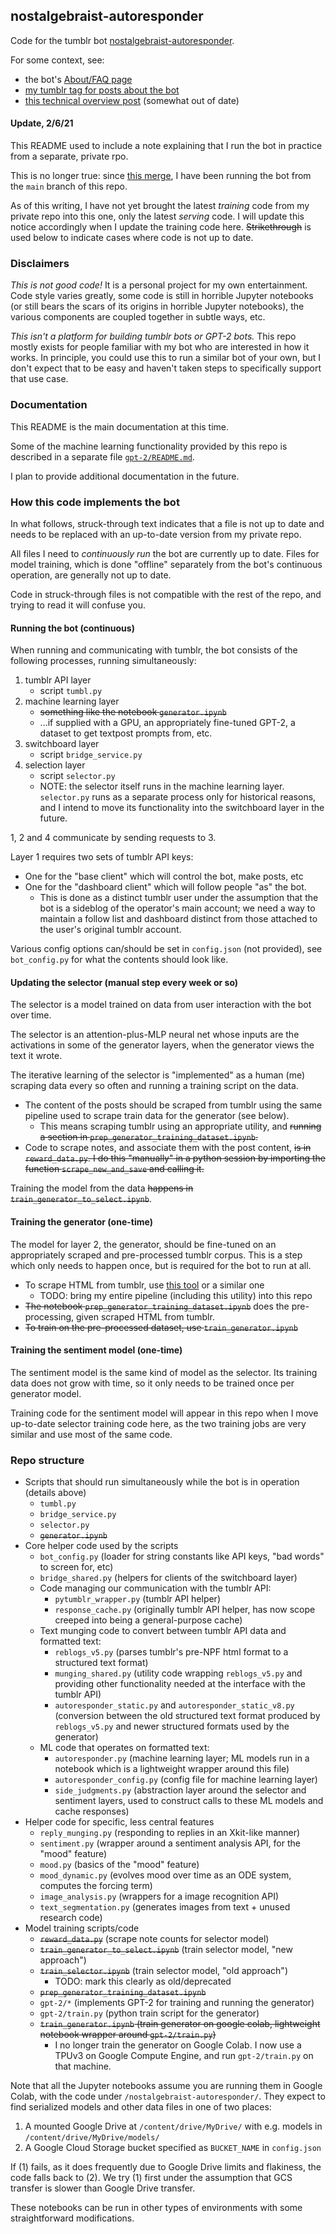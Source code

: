 ## nostalgebraist-autoresponder

Code for the tumblr bot [nostalgebraist-autoresponder](https://nostalgebraist-autoresponder.tumblr.com/).

For some context, see:

- the bot's [About/FAQ page](https://nostalgebraist-autoresponder.tumblr.com/about)
- [my tumblr tag for posts about the bot](https://nostalgebraist.tumblr.com/tagged/nostalgebraist-autoresponder-meta)
- [this technical overview post](https://nostalgebraist.tumblr.com/post/617940524224151552/i-imagine-some-people-have-been-curious-to-hear) (somewhat out of date)

#### Update, 2/6/21

This README used to include a note explaining that I run the bot in practice from a separate, private rpo.

This is no longer true: since [this merge](https://github.com/nostalgebraist/nostalgebraist-autoresponder/pull/1), I have been running the bot from the `main` branch of this repo.

As of this writing, I have not yet brought the latest *training* code from my private repo into this one, only the latest *serving* code.  I will update this notice accordingly when I update the training code here.  ~~Strikethrough~~ is used below to indicate cases where code is not up to date.

### Disclaimers

*This is not good code!* It is a personal project for my own entertainment.  Code style varies greatly, some code is still in horrible Jupyter notebooks (or still bears the scars of its origins in horrible Jupyter notebooks), the various components are coupled together in subtle ways, etc.

*This isn't a platform for building tumblr bots or GPT-2 bots.*  This repo mostly exists for people familiar with my bot who are interested in how it works.  In principle, you could use this to run a similar bot of your own, but I don't expect that to be easy and haven't taken steps to specifically support that use case.

### Documentation

This README is the main documentation at this time.

Some of the machine learning functionality provided by this repo is described in a separate file [`gpt-2/README.md`](https://github.com/nostalgebraist/nostalgebraist-autoresponder/blob/main/gpt-2/README.md).

I plan to provide additional documentation in the future.

### How this code implements the bot

In what follows, struck-through text indicates that a file is not up to date and needs to be replaced with an up-to-date version from my private repo.

All files I need to *continuously run* the bot are currently up to date.  Files for model training, which is done "offline" separately from the bot's continuous operation, are generally not up to date.

Code in struck-through files is not compatible with the rest of the repo, and trying to read it will confuse you.

#### Running the bot (continuous)

When running and communicating with tumblr, the bot consists of the following processes, running simultaneously:

1. tumblr API layer
    - script `tumbl.py`
2.  machine learning layer
    - ~~something like the notebook `generator.ipynb`~~
    - ...if supplied with a GPU, an appropriately fine-tuned GPT-2, a dataset to get textpost prompts from, etc.
3. switchboard layer
    - script `bridge_service.py`
4. selection layer
    - script `selector.py`
    - NOTE: the selector itself runs in the machine learning layer.  `selector.py` runs as a separate process only for historical reasons, and I intend to move its functionality into the switchboard layer in the future.

1, 2 and 4 communicate by sending requests to 3.

Layer 1 requires two sets of tumblr API keys:
  - One for the "base client" which will control the bot, make posts, etc
  - One for the "dashboard client" which will follow people "as" the bot.
    - This is done as a distinct tumblr user under the assumption that the bot is a sideblog of the operator's main account; we need a way to maintain a follow list and dashboard distinct from those attached to the user's original tumblr account.

Various config options can/should be set in `config.json` (not provided), see `bot_config.py` for what the contents should look like.

#### Updating the selector (manual step every week or so)

The selector is a model trained on data from user interaction with the bot over time.

The selector is an attention-plus-MLP neural net whose inputs are the activations in some of the generator layers, when the generator views the text it wrote.

The iterative learning of the selector is "implemented" as a human (me) scraping data every so often and running a training script on the data.

- The content of the posts should be scraped from tumblr using the same pipeline used to scrape train data for the generator (see below).
  - This means scraping tumblr using an appropriate utility, and ~~running a section in `prep_generator_training_dataset.ipynb`.~~
- Code to scrape notes, and associate them with the post content, ~~is in `reward_data.py`.  I do this "manually" in a python session by importing the function `scrape_new_and_save` and calling it.~~

Training the model from the data ~~happens in `train_generator_to_select.ipynb`~~.

#### Training the generator (one-time)

The model for layer 2, the generator, should be fine-tuned on an appropriately scraped and pre-processed tumblr corpus.  This is a step which only needs to happen once, but is required for the bot to run at all.

- To scrape HTML from tumblr, use [this tool](https://github.com/bbolli/tumblr-utils) or a similar one
  - TODO: bring my entire pipeline (including this utility) into this repo
- ~~The notebook `prep_generator_training_dataset.ipynb`~~ does the pre-processing, given scraped HTML from tumblr.
- ~~To train on the pre-processed dataset, use `train_generator.ipynb`~~

#### Training the sentiment model (one-time)

The sentiment model is the same kind of model as the selector.  Its training data does not grow with time, so it only needs to be trained once per generator model.

Training code for the sentiment model will appear in this repo when I move up-to-date selector training code here, as the two training jobs are very similar and use most of the same code.

### Repo structure

- Scripts that should run simultaneously while the bot is in operation (details above)
  - `tumbl.py`
  - `bridge_service.py`
  - `selector.py`
  - ~~`generator.ipynb`~~
- Core helper code used by the scripts
  - `bot_config.py` (loader for string constants like API keys, "bad words" to screen for, etc)
  - `bridge_shared.py` (helpers for clients of the switchboard layer)
  - Code managing our communication with the tumblr API:  
    - `pytumblr_wrapper.py` (tumblr API helper)
    - `response_cache.py` (originally tumblr API helper, has now scope creeped into being a general-purpose cache)
  - Text munging code to convert between tumblr API data and formatted text:
     - `reblogs_v5.py` (parses tumblr's pre-NPF html format to a structured text format)
    - `munging_shared.py` (utility code wrapping `reblogs_v5.py` and providing other functionality needed at the interface with the tumblr API)
    - `autoresponder_static.py` and `autoresponder_static_v8.py` (conversion between the old structured text format produced by `reblogs_v5.py` and newer structured formats used by the generator)
  - ML code that operates on formatted text:
    - `autoresponder.py` (machine learning layer; ML models run in a notebook which is a lightweight wrapper around this file)
    - `autoresponder_config.py` (config file for machine learning layer)
    - `side_judgments.py` (abstraction layer around the selector and sentiment layers, used to construct calls to these ML models and cache responses)
- Helper code for specific, less central features
  - `reply_munging.py` (responding to replies in an Xkit-like manner)
  - `sentiment.py` (wrapper around a sentiment analysis API, for the "mood" feature)
  - `mood.py` (basics of the "mood" feature)
  - `mood_dynamic.py` (evolves mood over time as an ODE system, computes the forcing term)
  - `image_analysis.py` (wrappers for a image recognition API)
  - `text_segmentation.py` (generates images from text + unused research code)
- Model training scripts/code
  - ~~`reward_data.py`~~ (scrape note counts for selector model)
  - ~~`train_generator_to_select.ipynb`~~ (train selector model, "new approach")
  - ~~`train_selector.ipynb`~~ (train selector model, "old approach")
    - TODO: mark this clearly as old/deprecated
  - ~~`prep_generator_training_dataset.ipynb`~~
  - `gpt-2/*` (implements GPT-2 for training and running the generator)
  - `gpt-2/train.py` (python train script for the generator)
  - ~~`train_generator.ipynb` (train generator on google colab, lightweight notebook wrapper around `gpt-2/train.py`)~~
    - I no longer train the generator on Google Colab.  I now use a TPUv3 on Google Compute Engine, and run `gpt-2/train.py` on that machine.

Note that all the Jupyter notebooks assume you are running them in Google Colab, with the code under `/nostalgebraist-autoresponder/`.  They expect to find serialized models and other data files in one of two places:

1. A mounted Google Drive at `/content/drive/MyDrive/` with e.g. models in `/content/drive/MyDrive/models/`
2. A Google Cloud Storage bucket specified as `BUCKET_NAME` in `config.json`

If (1) fails, as it does frequently due to Google Drive limits and flakiness, the code falls back to (2).  We try (1) first under the assumption that GCS transfer is slower than Google Drive transfer. 

These notebooks can be run in other types of environments with some straightforward modifications.
